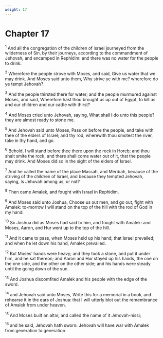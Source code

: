 ```yaml
---
weight: 17
---
```


# Chapter 17

<sup>1</sup> And all the congregation of the children of Israel journeyed from the wilderness of Sin, by their journeys, according to the commandment of Jehovah, and encamped in Rephidim: and there was no water for the people to drink. 

<sup>2</sup> Wherefore the people strove with Moses, and said, Give us water that we may drink. And Moses said unto them, Why strive ye with me? wherefore do ye tempt Jehovah? 

<sup>3</sup> And the people thirsted there for water; and the people murmured against Moses, and said, Wherefore hast thou brought us up out of Egypt, to kill us and our children and our cattle with thirst? 

<sup>4</sup> And Moses cried unto Jehovah, saying, What shall I do unto this people? they are almost ready to stone me. 

<sup>5</sup> And Jehovah said unto Moses, Pass on before the people, and take with thee of the elders of Israel; and thy rod, wherewith thou smotest the river, take in thy hand, and go. 

<sup>6</sup> Behold, I will stand before thee there upon the rock in Horeb; and thou shalt smite the rock, and there shall come water out of it, that the people may drink. And Moses did so in the sight of the elders of Israel. 

<sup>7</sup> And he called the name of the place Massah, and Meribah, because of the striving of the children of Israel, and because they tempted Jehovah, saying, Is Jehovah among us, or not? 

<sup>8</sup> Then came Amalek, and fought with Israel in Rephidim. 

<sup>9</sup> And Moses said unto Joshua, Choose us out men, and go out, fight with Amalek: to-morrow I will stand on the top of the hill with the rod of God in my hand. 

<sup>10</sup> So Joshua did as Moses had said to him, and fought with Amalek: and Moses, Aaron, and Hur went up to the top of the hill. 

<sup>11</sup> And it came to pass, when Moses held up his hand, that Israel prevailed; and when he let down his hand, Amalek prevailed. 

<sup>12</sup> But Moses’ hands were heavy; and they took a stone, and put it under him, and he sat thereon; and Aaron and Hur stayed up his hands, the one on the one side, and the other on the other side; and his hands were steady until the going down of the sun. 

<sup>13</sup> And Joshua discomfited Amalek and his people with the edge of the sword. 

<sup>14</sup> and Jehovah said unto Moses, Write this for a memorial in a book, and rehearse it in the ears of Joshua: that I will utterly blot out the remembrance of Amalek from under heaven. 

<sup>15</sup> And Moses built an altar, and called the name of it Jehovah-nissi; 

<sup>16</sup> and he said, Jehovah hath sworn: Jehovah will have war with Amalek from generation to generation. 


